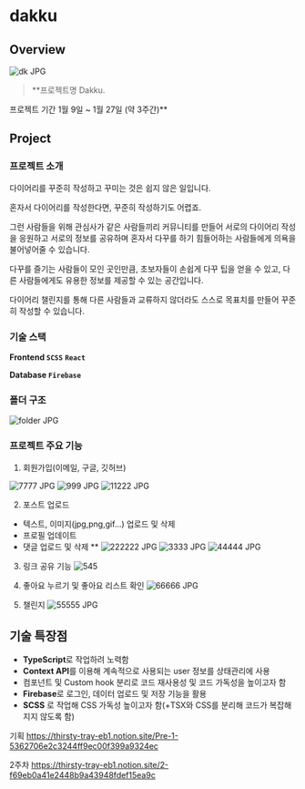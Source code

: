 # dakku

## Overview
![dk JPG](https://user-images.githubusercontent.com/121603759/215009905-45dc2b9c-e0ea-48b0-aed7-d7130ae36078.jpg)


> **프로젝트명 
Dakku.

프로젝트 기간 
1월 9일 ~ 1월 27일 (약 3주간)**

## Project

### 프로젝트 소개

다이어리를 꾸준히 작성하고 꾸미는 것은 쉽지 않은 일입니다.

혼자서 다이어리를 작성한다면, 꾸준히 작성하기도 어렵죠.

그런 사람들을 위해 관심사가 같은 사람들끼리 커뮤니티를 만들어 서로의 다이어리 작성을 응원하고 서로의 정보를 공유하며 혼자서 다꾸를 하기 힘들어하는 사람들에게 의욕을 불어넣어줄 수 있습니다.

다꾸를 즐기는 사람들이 모인 곳인만큼, 초보자들이 손쉽게 다꾸 팁을 얻을 수 있고, 다른 사람들에게도 유용한 정보를 제공할 수 있는 공간입니다.

다이어리 챌린지를 통해 다른 사람들과 교류하지 않더라도 스스로 목표치를 만들어 꾸준히 작성할 수 있습니다.

### **기술 스택**

**Frontend `SCSS`** **`React`**

**Database `Firebase`**

### 폴더 구조
![folder JPG](https://user-images.githubusercontent.com/121603759/215009804-3a66c9cc-b79a-49fb-837e-8e740c640597.jpg)

### 프로젝트 주요 기능

1. 회원가입(이메일, 구글, 깃허브)
    
![7777 JPG](https://user-images.githubusercontent.com/121603759/215009975-d5783f2b-e6cb-42ff-b504-6b05c7c88eb6.jpg)
![999 JPG](https://user-images.githubusercontent.com/121603759/215009981-724eae91-73d3-4e2e-81c0-81a8d05afd12.jpg)
![11222 JPG](https://user-images.githubusercontent.com/121603759/215009983-0c924795-ea8f-4137-9739-0bbabf51e84e.jpg)
    

2. 포스트 업로드

- 텍스트, 이미지(jpg,png,gif…) 업로드 및 삭제
- 프로필 업데이트 
- 댓글 업로드 및 삭제
**
    ![222222 JPG](https://user-images.githubusercontent.com/121603759/215010119-d04c21da-fd52-42aa-844d-ea2f16470819.jpg)
![3333 JPG](https://user-images.githubusercontent.com/121603759/215010123-ec71ba6a-9052-4f14-ae7f-c69e3e1655ff.jpg)
![44444 JPG](https://user-images.githubusercontent.com/121603759/215010132-3fe970fc-3dfd-4b6a-a7d1-dac002bc7359.jpg)

    
3. 링크 공유 기능
    ![545](https://user-images.githubusercontent.com/121603759/215010333-22a7fcc9-f922-4386-bea6-4d6667e7eb9e.JPG)

    
4. 좋아요 누르기 및 좋아요 리스트 확인
![66666 JPG](https://user-images.githubusercontent.com/121603759/215010402-352309fa-c3bf-4f55-9731-082e77d4612f.jpg)

5. 챌린지
    ![55555 JPG](https://user-images.githubusercontent.com/121603759/215010424-b8290d49-bfd1-4504-a036-29c9e340fbb2.jpg)


## 기술 특장점

- **TypeScript**로 작업하려 노력함
- **Context API**를 이용해 계속적으로 사용되는 user 정보를 상태관리에 사용
- 컴포넌트 및 Custom hook 분리로 코드 재사용성 및 코드 가독성을 높이고자 함
- **Firebase**로 로그인, 데이터 업로드 및 저장 기능을 활용
- **SCSS** 로 작업해 CSS 가독성 높이고자 함(+TSX와 CSS를 분리해 코드가 복잡해지지 않도록 함)

기획
https://thirsty-tray-eb1.notion.site/Pre-1-5362706e2c3244ff9ec00f399a9324ec

2주차
https://thirsty-tray-eb1.notion.site/2-f69eb0a41e2448b9a43948fdef15ea9c
